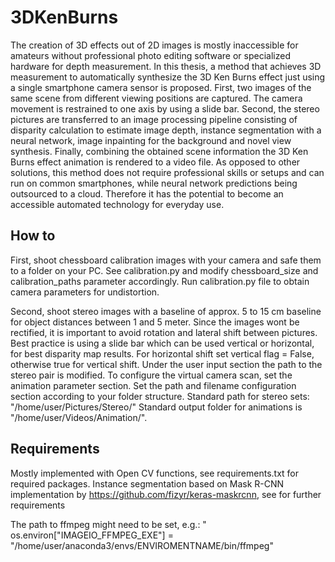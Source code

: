 # 3DKenBurns
The creation of 3D effects out of 2D images is mostly inaccessible for amateurs without professional photo editing software or specialized hardware for depth measurement.
In this thesis, a method that achieves 3D measurement to automatically synthesize the 3D Ken Burns effect just using a single smartphone camera sensor is proposed. First, two images of the same scene from different viewing positions are captured. The camera movement is restrained to one axis by using a slide bar. Second, the stereo pictures are transferred to an image processing pipeline consisting of disparity calculation to estimate image depth, instance segmentation with a neural network, image inpainting for the background and novel view synthesis. Finally, combining the obtained scene information the 3D Ken Burns effect animation is rendered to a video file. As opposed to other solutions, this method does not require professional skills or setups and can run on common smartphones, while neural network predictions being outsourced to a cloud. Therefore it has the potential to become an accessible automated technology for everyday use.

## How to
First, shoot chessboard calibration images with your camera and safe them to a folder on your PC. See calibration.py and modify chessboard_size and calibration_paths parameter accordingly. Run calibration.py file to obtain camera parameters for undistortion.

Second, shoot stereo images with a baseline of approx. 5 to 15 cm baseline for object distances between 1 and 5 meter. Since the images wont be rectified, it is important to avoid rotation and lateral shift between pictures. Best practice is using a slide bar which can be used vertical or horizontal, for best disparity map results. For horizontal shift set vertical flag = False, otherwise true for vertical shift. Under the user input section the path to the stereo pair is modified. To configure the virtual camera scan, set the animation parameter section. Set the path and filename configuration section according to your folder structure. Standard path for stereo sets: "/home/user/Pictures/Stereo/"
Standard output folder for animations is "/home/user/Videos/Animation/".

## Requirements
Mostly implemented with Open CV functions, see requirements.txt for required packages.
Instance segmentation based on Mask R-CNN implementation by https://github.com/fizyr/keras-maskrcnn, see for further requirements

The path to ffmpeg might need to be set, e.g.: " os.environ["IMAGEIO_FFMPEG_EXE"] = "/home/user/anaconda3/envs/ENVIROMENTNAME/bin/ffmpeg"
